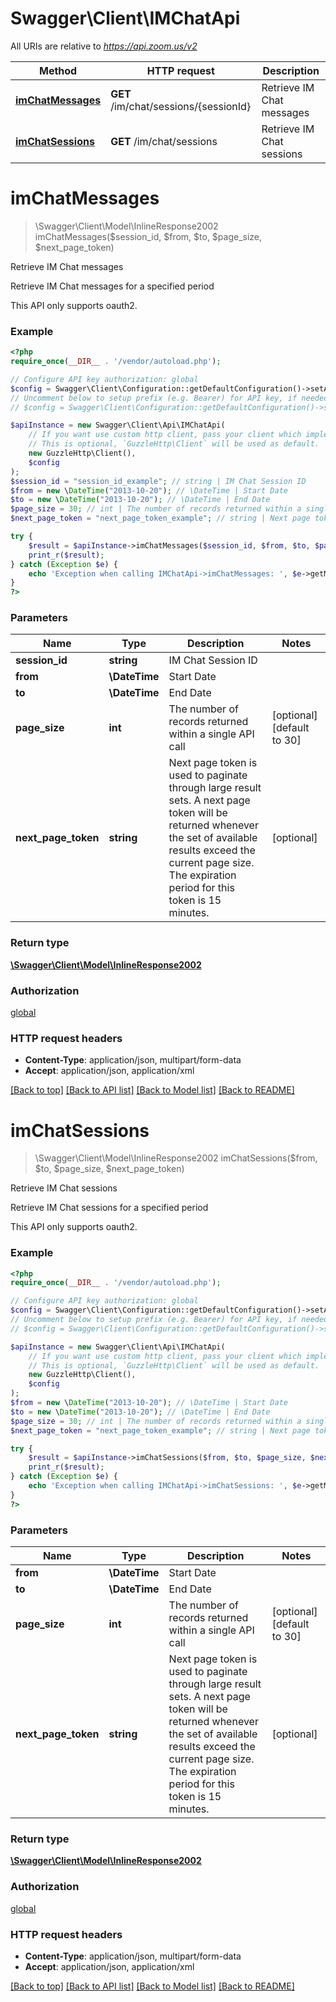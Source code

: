# Swagger\Client\IMChatApi

All URIs are relative to *https://api.zoom.us/v2*

Method | HTTP request | Description
------------- | ------------- | -------------
[**imChatMessages**](IMChatApi.md#imChatMessages) | **GET** /im/chat/sessions/{sessionId} | Retrieve IM Chat messages
[**imChatSessions**](IMChatApi.md#imChatSessions) | **GET** /im/chat/sessions | Retrieve IM Chat sessions


# **imChatMessages**
> \Swagger\Client\Model\InlineResponse2002 imChatMessages($session_id, $from, $to, $page_size, $next_page_token)

Retrieve IM Chat messages

Retrieve IM Chat messages for a specified period <aside>This API only supports oauth2.</aside>

### Example
```php
<?php
require_once(__DIR__ . '/vendor/autoload.php');

// Configure API key authorization: global
$config = Swagger\Client\Configuration::getDefaultConfiguration()->setApiKey('access_token', 'YOUR_API_KEY');
// Uncomment below to setup prefix (e.g. Bearer) for API key, if needed
// $config = Swagger\Client\Configuration::getDefaultConfiguration()->setApiKeyPrefix('access_token', 'Bearer');

$apiInstance = new Swagger\Client\Api\IMChatApi(
    // If you want use custom http client, pass your client which implements `GuzzleHttp\ClientInterface`.
    // This is optional, `GuzzleHttp\Client` will be used as default.
    new GuzzleHttp\Client(),
    $config
);
$session_id = "session_id_example"; // string | IM Chat Session ID
$from = new \DateTime("2013-10-20"); // \DateTime | Start Date
$to = new \DateTime("2013-10-20"); // \DateTime | End Date
$page_size = 30; // int | The number of records returned within a single API call
$next_page_token = "next_page_token_example"; // string | Next page token is used to paginate through large result sets. A next page token will be returned whenever the set of available results exceed the current page size. The expiration period for this token is 15 minutes.

try {
    $result = $apiInstance->imChatMessages($session_id, $from, $to, $page_size, $next_page_token);
    print_r($result);
} catch (Exception $e) {
    echo 'Exception when calling IMChatApi->imChatMessages: ', $e->getMessage(), PHP_EOL;
}
?>
```

### Parameters

Name | Type | Description  | Notes
------------- | ------------- | ------------- | -------------
 **session_id** | **string**| IM Chat Session ID |
 **from** | **\DateTime**| Start Date |
 **to** | **\DateTime**| End Date |
 **page_size** | **int**| The number of records returned within a single API call | [optional] [default to 30]
 **next_page_token** | **string**| Next page token is used to paginate through large result sets. A next page token will be returned whenever the set of available results exceed the current page size. The expiration period for this token is 15 minutes. | [optional]

### Return type

[**\Swagger\Client\Model\InlineResponse2002**](../Model/InlineResponse2002.md)

### Authorization

[global](../../README.md#global)

### HTTP request headers

 - **Content-Type**: application/json, multipart/form-data
 - **Accept**: application/json, application/xml

[[Back to top]](#) [[Back to API list]](../../README.md#documentation-for-api-endpoints) [[Back to Model list]](../../README.md#documentation-for-models) [[Back to README]](../../README.md)

# **imChatSessions**
> \Swagger\Client\Model\InlineResponse2002 imChatSessions($from, $to, $page_size, $next_page_token)

Retrieve IM Chat sessions

Retrieve IM Chat sessions for a specified period <aside>This API only supports oauth2.</aside>

### Example
```php
<?php
require_once(__DIR__ . '/vendor/autoload.php');

// Configure API key authorization: global
$config = Swagger\Client\Configuration::getDefaultConfiguration()->setApiKey('access_token', 'YOUR_API_KEY');
// Uncomment below to setup prefix (e.g. Bearer) for API key, if needed
// $config = Swagger\Client\Configuration::getDefaultConfiguration()->setApiKeyPrefix('access_token', 'Bearer');

$apiInstance = new Swagger\Client\Api\IMChatApi(
    // If you want use custom http client, pass your client which implements `GuzzleHttp\ClientInterface`.
    // This is optional, `GuzzleHttp\Client` will be used as default.
    new GuzzleHttp\Client(),
    $config
);
$from = new \DateTime("2013-10-20"); // \DateTime | Start Date
$to = new \DateTime("2013-10-20"); // \DateTime | End Date
$page_size = 30; // int | The number of records returned within a single API call
$next_page_token = "next_page_token_example"; // string | Next page token is used to paginate through large result sets. A next page token will be returned whenever the set of available results exceed the current page size. The expiration period for this token is 15 minutes.

try {
    $result = $apiInstance->imChatSessions($from, $to, $page_size, $next_page_token);
    print_r($result);
} catch (Exception $e) {
    echo 'Exception when calling IMChatApi->imChatSessions: ', $e->getMessage(), PHP_EOL;
}
?>
```

### Parameters

Name | Type | Description  | Notes
------------- | ------------- | ------------- | -------------
 **from** | **\DateTime**| Start Date |
 **to** | **\DateTime**| End Date |
 **page_size** | **int**| The number of records returned within a single API call | [optional] [default to 30]
 **next_page_token** | **string**| Next page token is used to paginate through large result sets. A next page token will be returned whenever the set of available results exceed the current page size. The expiration period for this token is 15 minutes. | [optional]

### Return type

[**\Swagger\Client\Model\InlineResponse2002**](../Model/InlineResponse2002.md)

### Authorization

[global](../../README.md#global)

### HTTP request headers

 - **Content-Type**: application/json, multipart/form-data
 - **Accept**: application/json, application/xml

[[Back to top]](#) [[Back to API list]](../../README.md#documentation-for-api-endpoints) [[Back to Model list]](../../README.md#documentation-for-models) [[Back to README]](../../README.md)


